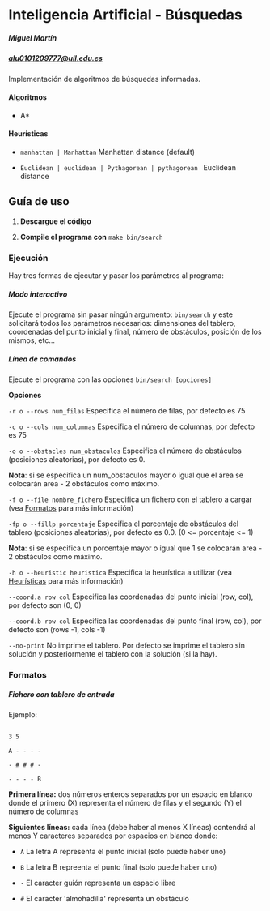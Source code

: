 
# Inteligencia Artificial - Búsquedas

##### Miguel Martín

##### alu0101209777@ull.edu.es

Implementación de algoritmos de búsquedas informadas.

#### Algoritmos

* A*

  

#### Heurísticas
*  ``` manhattan | Manhattan ``` Manhattan distance (default)

*  ```Euclidean | euclidean | Pythagorean | pythagorean ``` Euclidean distance

  
  

## Guía de uso

  

1.  **Descargue el código**

2.  **Compile el programa con**  ```make bin/search ```

  

### Ejecución

Hay tres formas de ejecutar y pasar los parámetros al programa:

##### Modo interactivo

Ejecute el programa sin pasar ningún argumento: ```bin/search``` y este solicitará todos los parámetros necesarios: dimensiones del tablero, coordenadas del punto inicial y final, número de obstáculos, posición de los mismos, etc...

##### Línea de comandos

Ejecute el programa con las opciones ```bin/search [opciones]```

**Opciones**

  

```-r o --rows num_filas``` Especifica el número de filas, por defecto es 75

  

```-c o --cols num_columnas``` Especifica el número de columnas, por defecto es 75

  

```-o o --obstacles num_obstaculos``` Especifica el número de obstáculos (posiciones aleatorias), por defecto es 0. <br>

**Nota**: si se especifica un num_obstaculos mayor o igual que el área se colocarán area - 2 obstáculos como máximo.

  

```-f o --file nombre_fichero``` Especifica un fichero con el tablero a cargar (vea [Formatos](#formatos) para más información)

  

```-fp o --fillp porcentaje``` Especifica el porcentaje de obstáculos del tablero (posiciones aleatorias), por defecto es 0.0. (0 <= porcentaje <= 1) <br>

**Nota**: si se especifica un porcentaje mayor o igual que 1 se colocarán area - 2 obstáculos como máximo.

  

```-h o --heuristic heuristica``` Especifica la heurística a utilizar (vea [Heurísticas](#heuristicas) para más información)

```--coord.a row col``` Especifica las coordenadas del punto inicial (row, col), por defecto son (0, 0)

```--coord.b row col``` Especifica las coordenadas del punto final (row, col), por defecto son (rows -1, cols -1)

```--no-print``` No imprime el tablero. Por defecto se imprime el tablero sin solución y posteriormente el tablero con la solución (si la hay).

### Formatos

  

##### Fichero con tablero de entrada

Ejemplo:

```

3 5

A - - - -

- # # # -

- - - - B

```

**Primera línea:** dos números enteros separados por un espacio en blanco donde el primero (X) representa el número de filas y el segundo (Y) el número de columnas <br>

**Siguientes líneas:** cada línea (debe haber al menos X líneas) contendrá al menos Y caracteres separados por espacios en blanco donde:

+  ```A``` La letra A representa el punto inicial (solo puede haber uno)

+  ```B``` La letra B repreenta el punto final (solo puede haber uno)

+  ```-``` El caracter guión representa un espacio libre

+  ```#``` El caracter 'almohadilla' representa un obstáculo